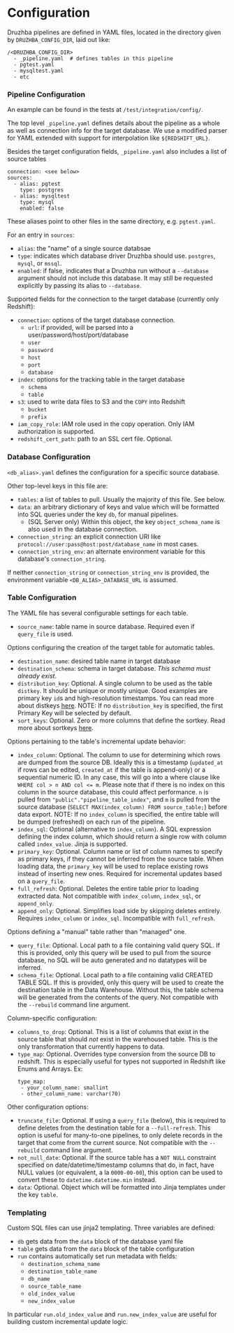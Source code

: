 # Configuration

Druzhba pipelines are defined in YAML files, located in the directory given by `DRUZHBA_CONFIG_DIR`, laid out like:
```
/<DRUZHBA_CONFIG_DIR>
  - _pipeline.yaml  # defines tables in this pipeline
  - pgtest.yaml
  - mysqltest.yaml
  - etc
```

### Pipeline Configuration

An example can be found in the tests at `/test/integration/config/`.

The top level `_pipeline.yaml` defines details about the pipeline as a whole as well as connection
info for the target database. We use a modified parser for YAML extended with support for
interpolation like `${REDSHIFT_URL}`.

Besides the target configuration fields, `_pipeline.yaml` also includes a list of source tables
```
connection: <see below>
sources:
  - alias: pgtest
    type: postgres
  - alias: mysqltest
    type: mysql
    enabled: false
```
These aliases point to other files in the same directory, e.g. `pgtest.yaml`.

For an entry in `sources`:
- `alias`: the "name" of a single source databsae
- `type`: indicates which database driver Druzhba should use. `postgres`, `mysql`, or `mssql`.
- `enabled`: if false, indicates that a Druzhba run without a `--database` argument should not include this database. It may still be
requested explicitly by passing its alias to `--database`.

Supported fields for the connection to the target database (currently only Redshift):
- `connection`: options of the target database connection.
  - `url`: if provided, will be parsed into a user/password/host/port/database
  - `user`
  - `password`
  - `host`
  - `port`
  - `database`
- `index`: options for the tracking table in the target database
  - `schema`
  - `table`
- `s3`: used to write data files to S3 and the `COPY` into Redshift
  - `bucket`
  - `prefix`
- `iam_copy_role`: IAM role used in the copy operation. Only IAM authorization is supported.
- `redshift_cert_path`: path to an SSL cert file. Optional.

### Database Configuration

`<db_alias>.yaml` defines the configuration for a specific source database.

Other top-level keys in this file are:
- `tables`: a list of tables to pull. Usually the majority of this file. See below.
- `data`: an arbitrary dictionary of keys and value which will be formatted into SQL queries under the key `db`, for manual pipelines.
  - (SQL Server only) Within this object, the key `object_schema_name` is also used in the database connection.
- `connection_string`: an explicit connection URI like `protocol://user:pass@host:post/database_name` in most cases.
- `connection_string_env`: an alternate environment variable for this database's `connection_string`.

If neither `connection_string` or `connection_string_env` is provided, the environment variable `<DB_ALIAS>_DATABASE_URL` is assumed.

### Table Configuration

The YAML file has several configurable settings for each table.
 - `source_name`: table name in source database. Required even if `query_file` is used.

Options configuring the creation of the target table for automatic tables.
 - `destination_name`: desired table name in target database
 - `destination_schema`: schema in target database. *This schema must already exist*. 
 - `distribution_key`: Optional. A single column to be used as the table `distkey`. It should be unique or mostly unique. Good examples are primary key `id`s and high-resolution timestamps. You can read more about distkeys [here](http://docs.aws.amazon.com/redshift/latest/dg/c_Distribution_examples.html). NOTE: If no `distribution_key` is specified, the first Primary Key will be selected by default.
 - `sort_keys`: Optional. Zero or more columns that define the sortkey. Read more about sortkeys [here](http://docs.aws.amazon.com/redshift/latest/dg/c_best-practices-sort-key.html).

Options pertaining to the table's incremental update behavior:
 - `index_column`: Optional. The column to use for determining which rows are dumped from the source DB. Ideally this is a timestamp (`updated_at` if rows can be edited, `created_at` if the table is append-only) or a sequential numeric ID. In any case, this will go into a where clause like `WHERE col > n AND col <= m`. Please note that if there is no index on this column in the source database, this could affect performance. `n` is pulled from `"public"."pipeline_table_index"`, and `m` is pulled from the source database (`SELECT MAX(index_column) FROM source_table;`) before data export. NOTE: If no `index_column` is specified, the entire table will be dumped (refreshed) on each run of the pipeline.
 - `index_sql`: Optional (alternative to `index_column`). A SQL expression defining the index column, which should return a single row with column called `index_value`. Jinja is supported.
 - `primary_key`: Optional. Column name or list of column names to specify as primary keys, if they cannot be inferred from the source table. When loading data, the `primary_key` will be used to replace existing rows instead of inserting new ones. Required for incremental updates based on a `query_file`.
 - `full_refresh`: Optional. Deletes the entire table prior to loading extracted data. Not compatible with `index_column`, `index_sql`, or `append_only`.
 - `append_only`: Optional. Simplifies load side by skipping deletes entirely. Requires `index_column` or `index_sql`. Incompatible with `full_refresh`.

Options defining a "manual" table rather than "managed" one.
 - `query_file`: Optional.  Local path to a file containing valid query SQL. If this is provided, only this query will be used to pull from the source database, no SQL will be auto generated and no datatypes will be inferred.
 - `schema_file`: Optional. Local path to a file containing valid CREATED TABLE SQL.  If this is provided, only this query will be used to create the destination table in the Data Warehouse.  Without this, the table schema will be generated from the contents of the query.
   Not compatible with the `--rebuild` command line argument.

Column-specific configuration:
 - `columns_to_drop`: Optional. This is a list of columns that exist in the source table that should *not* exist in the warehoused table. This is the only transformation that currently happens to data.
 - `type_map`: Optional. Overrides type conversion from the source DB to redshift. This is especially useful for types not supported in Redshift like Enums and Arrays. Ex:
    ```
    type_map:
     - your_column_name: smallint
     - other_column_name: varchar(70)
    ```

Other configuration options:
 - `truncate_file`: Optional. If using a `query_file` (below), this is required to define deletes from the destination table for a `--full-refresh`. This option is useful
   for many-to-one pipelines, to only delete records in the target that come from the current source. Not compatible with the `--rebuild` command line argument.
 - `not_null_date`: Optional. If the source table has a `NOT NULL` constraint specified on date/datetime/timestamp columns that do, in fact, have NULL values (or equivalent, a la `0000-00-00`), this option can be used to convert these to `datetime.datetime.min` instead.
 - `data`: Optional. Object which will be formatted into Jinja templates under the key `table`.


### Templating

Custom SQL files can use jinja2 templating. Three variables are defined:
 - `db` gets data from the `data` block of the database yaml file
 - `table` gets data from the `data` block of the table configuration
 - `run` contains automatically set run metadata with fields:
   - `destination_schema_name`
   - `destination_table_name`
   - `db_name`
   - `source_table_name`
   - `old_index_value`
   - `new_index_value`

In particular `run.old_index_value` and `run.new_index_value` are useful for building custom incremental update logic.
